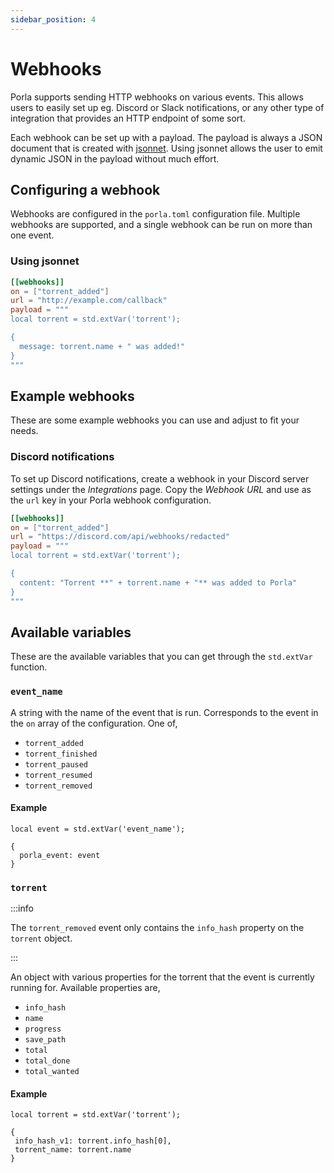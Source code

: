 ```yaml
---
sidebar_position: 4
---
```


# Webhooks

Porla supports sending HTTP webhooks on various events. This allows users to
easily set up eg. Discord or Slack notifications, or any other type of
integration that provides an HTTP endpoint of some sort.

Each webhook can be set up with a payload. The payload is always a JSON
document that is created with [jsonnet](https://github.com/google/jsonnet).
Using jsonnet allows the user to emit dynamic JSON in the payload without much
effort.

## Configuring a webhook

Webhooks are configured in the `porla.toml` configuration file. Multiple
webhooks are supported, and a single webhook can be run on more than one event.

### Using jsonnet

```toml
[[webhooks]]
on = ["torrent_added"]
url = "http://example.com/callback"
payload = """
local torrent = std.extVar('torrent');

{
  message: torrent.name + " was added!"
}
"""
```

## Example webhooks

These are some example webhooks you can use and adjust to fit your needs.

### Discord notifications

To set up Discord notifications, create a webhook in your Discord server settings
under the _Integrations_ page. Copy the _Webhook URL_ and use as the `url` key in
your Porla webhook configuration.

```toml
[[webhooks]]
on = ["torrent_added"]
url = "https://discord.com/api/webhooks/redacted"
payload = """
local torrent = std.extVar('torrent');

{
  content: "Torrent **" + torrent.name + "** was added to Porla"
}
"""
```

## Available variables

These are the available variables that you can get through the `std.extVar`
function.

### `event_name`

A string with the name of the event that is run. Corresponds to the event in
the `on` array of the configuration. One of,

 * `torrent_added`
 * `torrent_finished`
 * `torrent_paused`
 * `torrent_resumed`
 * `torrent_removed`

#### Example

```jsonnet
local event = std.extVar('event_name');

{
  porla_event: event
}
```

### `torrent`

:::info

The `torrent_removed` event only contains the `info_hash` property on the `torrent`
object.

:::

An object with various properties for the torrent that the event is currently
running for. Available properties are,

 * `info_hash`
 * `name`
 * `progress`
 * `save_path`
 * `total`
 * `total_done`
 * `total_wanted`

#### Example

 ```jsonnet
local torrent = std.extVar('torrent');

{
  info_hash_v1: torrent.info_hash[0],
  torrent_name: torrent.name
}
 ```
